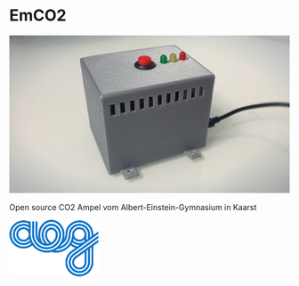 # EmCO2
[![EMCO2](https://github.com/codekoch/EmCO2/blob/main/prototyp.jpg)](https://www.aeg-kaarst.eu/de/)

Open source CO2 Ampel vom Albert-Einstein-Gymnasium in Kaarst

[![AEG](https://github.com/codekoch/EmCO2/blob/main/logo_small_blau.png)](https://www.aeg-kaarst.eu/de/)
